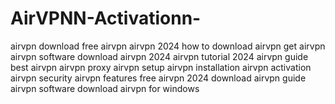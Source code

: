 # AirVPNN-Activationn-
 airvpn download free airvpn airvpn 2024 how to download airvpn get airvpn airvpn software download airvpn 2024 airvpn tutorial 2024 airvpn guide best airvpn airvpn proxy airvpn setup airvpn installation airvpn activation airvpn security airvpn features free airvpn 2024 download airvpn guide airvpn software download airvpn for windows
